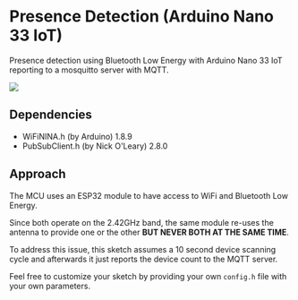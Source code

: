 # Presence Detection (Arduino Nano 33 IoT)
Presence detection using Bluetooth Low Energy with Arduino Nano 33 IoT reporting to a mosquitto server with MQTT.

<img src="https://store-cdn.arduino.cc/uni/catalog/product/cache/1/image/500x375/f8876a31b63532bbba4e781c30024a0a/a/b/abx00027_iso_1.jpg">

## Dependencies
* WiFiNINA.h (by Arduino) 1.8.9
* PubSubClient.h (by Nick O'Leary) 2.8.0

## Approach

The MCU uses an ESP32 module to have access to WiFi and Bluetooth Low Energy.

Since both operate on the 2.42GHz band, the same module re-uses the antenna to provide one or the other **BUT NEVER BOTH AT THE SAME TIME**.

To address this issue, this sketch assumes a 10 second device scanning cycle and afterwards it just reports the device count to the MQTT server.


Feel free to customize your sketch by providing your own `config.h` file with your own parameters.
